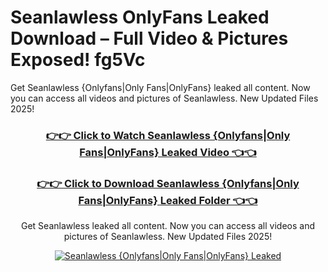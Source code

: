 # Seanlawless OnlyFans Leaked Download – Full Video & Pictures Exposed! fg5Vc

Get Seanlawless {Onlyfans|Only Fans|OnlyFans} leaked all content. Now you can access all videos and pictures of Seanlawless. New Updated Files 2025!  
<div align="center">
  
### [👉👉 Click to Watch Seanlawless {Onlyfans|Only Fans|OnlyFans} Leaked Video 👈👈](https://links2leaks.com/seanlawless)  
### [👉👉 Click to Download Seanlawless {Onlyfans|Only Fans|OnlyFans} Leaked Folder 👈👈](https://links2leaks.com/seanlawless)  

Get Seanlawless leaked all content. Now you can access all videos and pictures of Seanlawless. New Updated Files 2025!  

[![Seanlawless {Onlyfans|Only Fans|OnlyFans} Leaked](https://i.ibb.co/93hzkbrt/l2l.gif)](https://links2leaks.com/seanlawless)  

</div>
